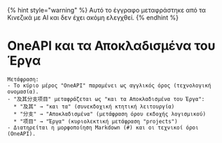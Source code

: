 
{% hint style="warning" %}
Αυτό το έγγραφο μεταφράστηκε από τα Κινεζικά με AI και δεν έχει ακόμη ελεγχθεί.
{% endhint %}

# OneAPI και τα Αποκλαδισμένα του Έργα

```plaintext
Μετάφραση:
- Το κύριο μέρος "OneAPI" παραμένει ως αγγλικός όρος (τεχνολογική ονομασία).
- "及其分支项目" μεταφράζεται ως "και τα Αποκλαδισμένα του Έργα":
  * "及其" → "και τα" (συνεκδοχική κτητική λειτουργία)
  * "分支" → "Αποκλαδισμένα" (μετάφραση όρου εκδοχής λογισμικού)
  * "项目" → "Έργα" (κυριολεκτική μετάφραση "projects")
- Διατηρείται η μορφοποίηση Markdown (#) και οι τεχνικοί όροι (OneAPI).
```